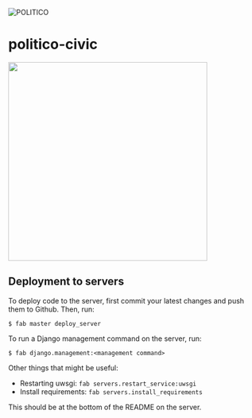 ![POLITICO](https://rawgithub.com/The-Politico/src/master/images/logo/badge.png)

# politico-civic


<img src="https://media3.giphy.com/media/zCNFcXsVRGhi/giphy.gif" width="400" />


## Deployment to servers

To deploy code to the server, first commit your latest changes and push them to Github. Then, run:

```
$ fab master deploy_server
```

To run a Django management command on the server, run:

```
$ fab django.management:<management command>
```

Other things that might be useful:

- Restarting uwsgi: `fab servers.restart_service:uwsgi`
- Install requirements: `fab servers.install_requirements`

This should be at the bottom of the README on the server.